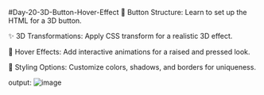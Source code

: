 #Day-20-3D-Button-Hover-Effect
🔧 Button Structure: Learn to set up the HTML for a 3D button.

✨ 3D Transformations: Apply CSS transform for a realistic 3D effect.

🎨 Hover Effects: Add interactive animations for a raised and pressed look.

🌈 Styling Options: Customize colors, shadows, and borders for uniqueness.

output: ![image](https://github.com/user-attachments/assets/d7b7c541-5bdf-4952-89ab-cb533a19864f)
